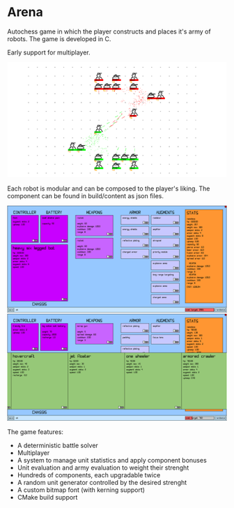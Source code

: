 # Arena
Autochess game in which the player constructs and places it's army of robots.
The game is developed in C.

Early support for multiplayer.

![](https://github.com/jacopograndi/arena/blob/main/arena_gameplay.png?raw=true)

Each robot is modular and can be composed to the player's liking.
The component can be found in build/content as json files.

![](https://github.com/jacopograndi/arena/blob/main/arena_unit.png?raw=true)
![](https://github.com/jacopograndi/arena/blob/main/arena_unit_detail.png?raw=true)

The game features:
* A deterministic battle solver
* Multiplayer
* A system to manage unit statistics and apply component bonuses
* Unit evaluation and army evaluation to weight their strenght
* Hundreds of components, each upgradable twice
* A random unit generator controlled by the desired strenght
* A custom bitmap font (with kerning support)
* CMake build support
